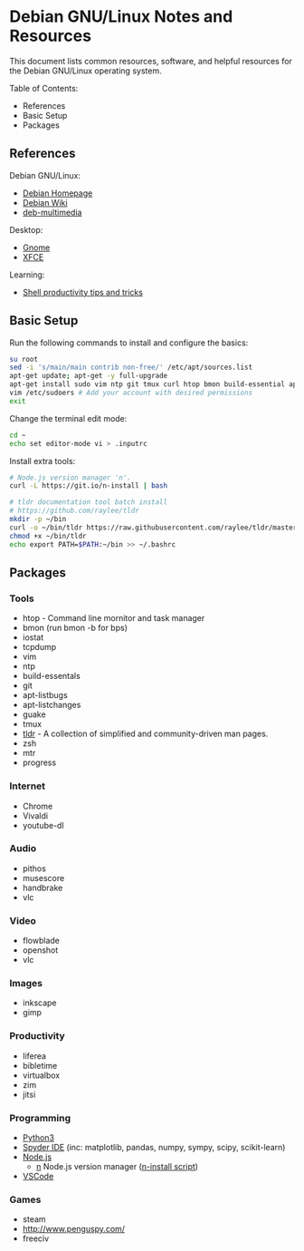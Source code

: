 # Debian GNU/Linux Notes and Resources

This document lists common resources, software, and helpful resources for the Debian GNU/Linux operating system.

Table of Contents:

* References
* Basic Setup
* Packages

## References

Debian GNU/Linux:

* [Debian Homepage](https://www.debian.org/)
* [Debian Wiki](https://wiki.debian.org/)
* [deb-multimedia](http://www.deb-multimedia.org/)

Desktop:

* [Gnome](https://www.gnome.org/)
* [XFCE](https://www.xfce.org/)

Learning:

* [Shell productivity tips and tricks](https://blog.balthazar-rouberol.com/shell-productivity-tips-and-tricks.html)

## Basic Setup

Run the following commands to install and configure the basics:

```bash
su root
sed -i 's/main/main contrib non-free/' /etc/apt/sources.list
apt-get update; apt-get -y full-upgrade
apt-get install sudo vim ntp git tmux curl htop bmon build-essential apt-listbugs apt-listchanges netselect-apt
vim /etc/sudoers # Add your account with desired permissions
exit
```

Change the terminal edit mode:

```bash
cd ~
echo set editor-mode vi > .inputrc
```

Install extra tools:

```bash
# Node.js version manager 'n'.
curl -L https://git.io/n-install | bash

# tldr documentation tool batch install
# https://github.com/raylee/tldr
mkdir -p ~/bin
curl -o ~/bin/tldr https://raw.githubusercontent.com/raylee/tldr/master/tldr
chmod +x ~/bin/tldr
echo export PATH=$PATH:~/bin >> ~/.bashrc
```

## Packages

### Tools

* htop - Command line mornitor and task manager
* bmon (run bmon -b for bps)
* iostat
* tcpdump
* vim
* ntp
* build-essentals
* git
* apt-listbugs
* apt-listchanges
* guake
* tmux
* [tldr](https://github.com/tldr-pages/tldr) - A collection of simplified and community-driven man pages.
* zsh
* mtr
* progress


### Internet

* Chrome
* Vivaldi
* youtube-dl


### Audio

* pithos
* musescore
* handbrake
* vlc


### Video

* flowblade
* openshot
* vlc


### Images

* inkscape
* gimp


### Productivity

* liferea
* bibletime
* virtualbox
* zim
* jitsi


### Programming

* [Python3](https://wiki.debian.org/Python)
* [Spyder IDE](https://www.spyder-ide.org/) (inc: matplotlib, pandas, numpy, sympy, scipy, scikit-learn)
* [Node.js](https://nodejs.org/en/)
  * [n](https://github.com/tj/n) Node.js version manager ([n-install script](https://github.com/mklement0/n-install))
* [VSCode](https://code.visualstudio.com/)


### Games

* steam
* http://www.penguspy.com/
* freeciv








